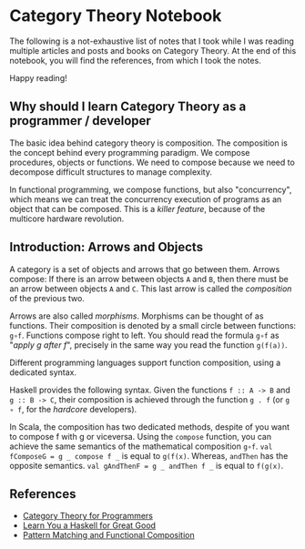 # Category Theory Notebook

The following is a not-exhaustive list of notes that I took while I was reading multiple articles and posts and books on Category Theory. At the end of this notebook, you will find the references, from which I took the notes.

Happy reading!

## Why should I learn Category Theory as a programmer / developer

The basic idea behind category theory is composition. The composition is the concept behind every programming paradigm. We compose procedures, objects or functions. We need to compose because we need to decompose difficult structures to manage complexity.

In functional programming, we compose functions, but also "concurrency", which means we can treat the concurrency execution of programs as an object that can be composed. This is a _killer feature_, because of the multicore hardware revolution.

## Introduction: Arrows and Objects
A category is a set of objects and arrows that go between them. Arrows compose: If there is an arrow between objects `A` and `B`, then there must be an arrow between objects `A` and `C`. This last arrow is called the _composition_ of the previous two. 

Arrows are also called _morphisms_. Morphisms can be thought of as functions. Their composition is denoted by a small circle between functions: `g∘f`. Functions compose right to left. You should read the formula `g∘f` as "_apply g after f_", precisely in the same way you read the function `g(f(a))`.

Different programming languages support function composition, using a dedicated syntax.

Haskell provides the following syntax. Given the functions `f :: A -> B` and `g :: B -> C`, their composition is achieved through the function `g . f` (or `g ∘ f`, for the _hardcore_ developers).

In Scala, the composition has two dedicated methods, despite of you want to compose f with g or viceversa. Using the `compose` function, you can achieve the same semantics of the mathematical composition `g∘f`. `val fComposeG = g _ compose f _` is equal to `g(f(x)`. Whereas, `andThen` has the opposite semantics. `val gAndThenF = g _ andThen f _` is equal to `f(g(x)`.

## References
- [Category Theory for Programmers](https://bartoszmilewski.com/2014/10/28/category-theory-for-programmers-the-preface/)
- [Learn You a Haskell for Great Good](http://learnyouahaskell.com/)
- [Pattern Matching and Functional Composition](https://twitter.github.io/scala_school/pattern-matching-and-functional-composition.html)
